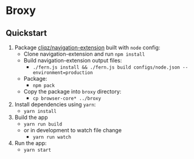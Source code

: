# Broxy

## Quickstart

1. Package [cliqz/navigation-extension](https://github.com/cliqz/navigation-extension) built with `node` config:
	+ Clone navigation-extension and run `npm install`
	+ Build navigation-extension output files:
		+ `./fern.js install && ./fern.js build configs/node.json --environment=production`
    + Package:
        + `npm pack`
    + Copy the package into `broxy` directory:
        + `cp browser-core* ../broxy`
2. Install dependencies using `yarn`:
    + `yarn install`
3. Build the app
    + `yarn run build`
    + or in development to watch file change
      + `yarn run watch`
4. Run the app:
    + `yarn start`
